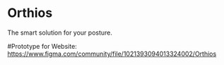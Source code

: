 # Orthios
The smart solution for your posture.

#Prototype for Website:
https://www.figma.com/community/file/1021393094013324002/Orthios
